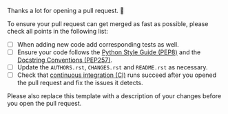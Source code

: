Thanks a lot for opening a pull request. :tada:

To ensure your pull request can get merged as fast as possible, please check
all points in the following list:

- [ ] When adding new code add corresponding tests as well.
- [ ] Ensure your code follows the [Python Style Guide (PEP8)][1] and the
      [Docstring Conventions (PEP257)][2].
- [ ] Update the `AUTHORS.rst`, `CHANGES.rst` and `README.rst` as necessary.
- [ ] Check that [continuous integration (CI)][1] runs succeed after you opened
      the pull request and fix the issues it detects.

Please also replace this template with a description of your changes before you
open the pull request.

[1]: https://www.python.org/dev/peps/pep-0008/
[2]: https://www.python.org/dev/peps/pep-0257/
[3]: https://travis-ci.org/Dunedan/django-lockdown
